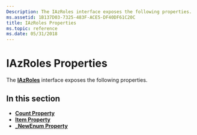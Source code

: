 ```yaml
---
Description: The IAzRoles interface exposes the following properties.
ms.assetid: 1B137D03-7325-483F-ACE5-DF40DF61C20C
title: IAzRoles Properties
ms.topic: reference
ms.date: 05/31/2018
---
```


# IAzRoles Properties

The [**IAzRoles**](/windows/desktop/api/Azroles/nn-azroles-iazroles) interface exposes the following properties.

## In this section

-   [**Count Property**](/windows/desktop/api/Azroles/nf-azroles-iazroles-get_count)
-   [**Item Property**](/windows/desktop/api/Azroles/nf-azroles-iazroles-get_item)
-   [**\_NewEnum Property**](/windows/desktop/api/Azroles/nf-azroles-iazroles-get__newenum)

 

 



